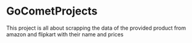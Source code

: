 # GoCometProjects
This project is all about scrapping the data of the provided product from amazon and flipkart with their name and prices
